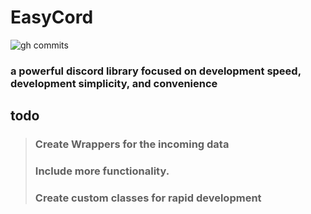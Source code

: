 # EasyCord
![gh commits](https://img.shields.io/github/last-commit/GandyT/EasyCord)

### a powerful discord library focused on development speed, development simplicity, and convenience

## todo
>### Create Wrappers for the incoming data
>### Include more functionality.
>### Create custom classes for rapid development